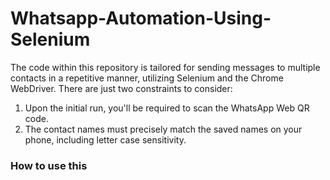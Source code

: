 # Whatsapp-Automation-Using-Selenium

The code within this repository is tailored for sending messages to multiple contacts in a repetitive manner, utilizing Selenium and the Chrome WebDriver. There are just two constraints to consider:
1. Upon the initial run, you'll be required to scan the WhatsApp Web QR code.
2. The contact names must precisely match the saved names on your phone, including letter case sensitivity.

<h3>How to use this</h3>
